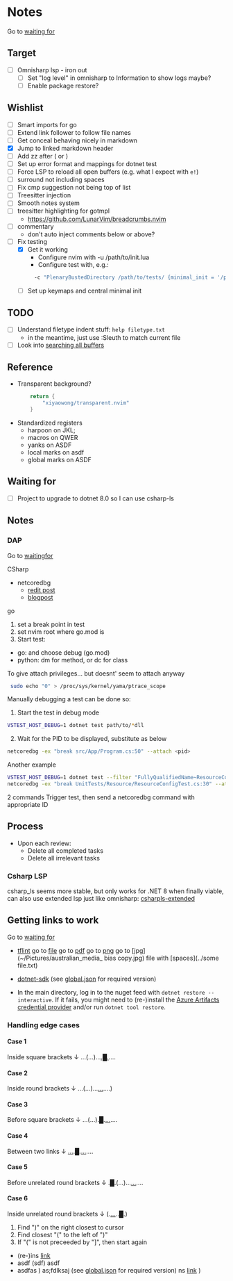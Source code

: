 # Notes

Go to [waiting for](#waiting-for)

## Target

- [ ] Omnisharp lsp - iron out
  - [ ] Set "log level" in omnisharp to Information to show logs maybe?
  - [ ] Enable package restore?

## Wishlist

- [ ] Smart imports for go
- [ ] Extend link follower to follow file names
- [ ] Get conceal behaving nicely in markdown
- [x] Jump to linked markdown header
- [ ] Add zz after ( or )
- [ ] Set up error format and mappings for dotnet test
- [ ] Force LSP to reload all open buffers (e.g. what I expect with `e!`)
- [ ] surround not including spaces
- [ ] Fix cmp suggestion not being top of list
- [ ] Treesitter injection
- [ ] Smooth notes system
- [ ] treesitter highlighting for gotmpl
  - https://github.com/LunarVim/breadcrumbs.nvim
- [ ] commentary
  - don't auto inject comments below or above?
- [ ] Fix testing
  - [x] Get it working
    - Configure nvim with -u /path/to/init.lua
    - Configure test with, e.g.:
    ```bash
      -c "PlenaryBustedDirectory /path/to/tests/ {minimal_init = '/path/to/init.lua'}"
    ```
  - [ ] Set up keymaps and central minimal init

## TODO
- [ ] Understand filetype indent stuff: `help filetype.txt`
  - in the meantime, just use :Sleuth to match current file
- [ ] Look into [searching all buffers](https://stackoverflow.com/questions/2450887/vim-searching-through-all-existing-buffers)

## Reference
- Transparent background?
  ```lua
      return {
          "xiyaowong/transparent.nvim"
      }
  ```
- Standardized registers
  - harpoon on <meta> JKL;
  - macros on QWER
  - yanks on ASDF
  - local marks on asdf
  - global marks on ASDF

## Waiting for

- [ ] Project to upgrade to dotnet 8.0 so I can use csharp-ls

## Notes

### DAP

Go to [waitingfor](#waiting-for)

CSharp
- netcoredbg
  - [redit post](https://www.reddit.com/r/csharp/comments/15ktebq/debugging_with_netcoredbg_in_neovim/)
  - [blogpost](https://aaronbos.dev/posts/debugging-csharp-neovim-nvim-dap)

go
1. set a break point in test
2. set nvim root where go.mod is
3. Start test:
  - go: <F5> and choose debug (go.mod)
  - python: <leader>dm for method, or <leader>dc for class


To give attach privileges... but doesnt' seem to attach anyway
```bash
 sudo echo "0" > /proc/sys/kernel/yama/ptrace_scope
```

Manually debugging a test can be done so:
1. Start the test in debug mode
```bash
VSTEST_HOST_DEBUG=1 dotnet test path/to/*dll
```
2. Wait for the PID to be displayed, substitute as <pid> below
```bash
netcoredbg -ex "break src/App/Program.cs:50" --attach <pid>
```

Another example
```bash
VSTEST_HOST_DEBUG=1 dotnet test --filter "FullyQualifiedName~ResourceConfigSuccessfullyParsesValidOrMissingEnvironmentVariables" path/to/*.dll
netcoredbg -ex "break UnitTests/Resource/ResourceConfigTest.cs:30" --attach 20985
```
2 commands
Trigger test, then send a netcoredbg command with appropriate ID

## Process

- Upon each review:
  - Delete all completed tasks
  - Delete all irrelevant tasks

### Csharp LSP

csharp_ls seems more stable, but only works for .NET 8
when finally viable, can also use extended lsp just like omnisharp:
[csharpls-extended](https://github.com/Decodetalkers/csharpls-extended-lsp.nvim)

## Getting links to work

Go to [waiting for](#waiting-for)
- [tflint](https://github.com/terraform-linters/tflint#installation)
go to [file](../tmux/notes.md)
go to [pdf](~/Google_Drive/ECKRZV.pdf)
go to [png](~/Pictures/algorithms.png)
go to [jpg](~/Pictures/australian_media_ bias copy.jpg)
file with [spaces](../some file.txt)

- [dotnet-sdk](https://dotnet.microsoft.com/download) (see [global.json](https://dev.azure.com/cmd-sw/Discoverer/_git/chimerys?path=%2Fglobal.json&_a=contents) for required version)

* In the main directory, log in to the nuget feed with `dotnet restore --interactive`. If it fails, you might need to (re-)install the [Azure Artifacts credential provider](https://dev.azure.com/cmd-sw/Discoverer/_artifacts/feed/discoverer-nuget/connect) and/or run `dotnet tool restore`.


### Handling edge cases

#### Case 1
Inside square brackets
             ↓
...(...)...[.█.](...)....

#### Case 2
Inside round brackets
                  ↓
...(...)...[...](l█ink)....)

#### Case 3
Before square brackets
         ↓
...(...).█.[...](mylink)....

#### Case 4
Between two links
           ↓
[...](...).█.[...](...)....

#### Case 5
Before unrelated round brackets
 ↓
.█.(...)...[...](...)....

#### Case 6
Inside unrelated round brackets
              ↓
(.[...](...)..█.)



1. Find ")" on the right closest to cursor
2. Find closest "(" to the left of ")"
3. If "(" is not preceeded by "]", then start again

- (re-)ins [link](https://dev.azure.com/cmd-sw/Discoverer/) 
- asdf (sdf) asdf
- asdfas ) as;fdlksaj
(see [global.json](https://dev.azure.com/cmd-sw/Discoverer/2) for required version) ns [link](https://dev.azure.com/cmd-sw/Discoverer/3) )
